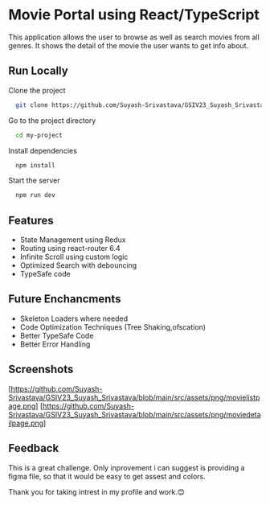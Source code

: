 
# Movie Portal using React/TypeScript

This application allows the user to browse as well as search movies from all genres. It shows the detail of the movie the user wants to get info about.


## Run Locally

Clone the project

```bash
  git clone https://github.com/Suyash-Srivastava/GSIV23_Suyash_Srivastava.git
```

Go to the project directory

```bash
  cd my-project
```

Install dependencies

```bash
  npm install
```

Start the server

```bash
  npm run dev
```


## Features

- State Management using Redux 
- Routing using react-router 6.4
- Infinite Scroll using custom logic
- Optimized Search with debouncing
- TypeSafe code


## Future Enchancments

- Skeleton Loaders where needed
- Code Optimization Techniques (Tree Shaking,ofscation)
- Better TypeSafe Code
- Better Error Handling


## Screenshots
[https://github.com/Suyash-Srivastava/GSIV23_Suyash_Srivastava/blob/main/src/assets/png/movielistpage.png]
[https://github.com/Suyash-Srivastava/GSIV23_Suyash_Srivastava/blob/main/src/assets/png/moviedetailpage.png]


## Feedback

This is a great challenge. Only inprovement i can suggest is providing a figma file, so that it would be easy to get assest and colors.

Thank you for taking intrest in my profile and work.😊
